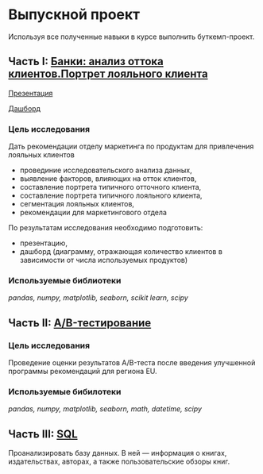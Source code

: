 # Выпускной проект

Используя все полученные навыки в курсе выполнить буткемп-проект. 

## Часть I: [Банки: анализ оттока клиентов.Портрет лояльного клиента](https://github.com/Aringol/Data_analyst/blob/main/12_graduation_project/bank_churn_graduate.ipynb)

[Презентация](https://disk.yandex.ru/i/6eiQnaOJQ_--SA)

[Дашборд](https://public.tableau.com/views/_16842511730040/Bank_dash?:language=en-US&publish=yes&:display_count=n&:origin=viz_share_link)

### Цель исследования
Дать рекомендации отделу маркетинга по продуктам для привлечения лояльных клиентов

- провединие исследовательского анализа данных, 
- выявление факторов, влияющих на отток клиентов,
- составление портрета типичного отточного клиента,
- составление портрета типичного лояльного клиента,
- сегментация лояльных клиентов,
- рекомендации для маркетингового отдела


По результатам исследования необходимо подготовить:
- презентацию,
- дашборд (диаграмму, отражающая количество клиентов в зависимости от числа используемых продуктов)

### Используемые библиотеки

*pandas, numpy, matplotlib, seaborn, scikit learn, scipy*


## Часть II: [A/B-тестирование](https://github.com/Aringol/Data_analyst/blob/main/12_graduation_project/%20A-B_graduate.ipynb)

### Цель исследования
Проведение оценки результатов A/B-теста после введения улучшенной программы рекомендаций для региона EU.

### Используемые бибилотеки

*pandas, numpy, matplotlib, seaborn, math, datetime, scipy*

## Часть III: [SQL](https://github.com/Aringol/Data_analyst/blob/main/12_graduation_project/SQL_graduate.ipynb)

Проанализировать базу данных. В ней — информация о книгах, издательствах, авторах, а также пользовательские
обзоры книг. 
